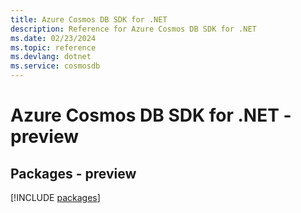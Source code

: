 ```yaml
---
title: Azure Cosmos DB SDK for .NET
description: Reference for Azure Cosmos DB SDK for .NET
ms.date: 02/23/2024
ms.topic: reference
ms.devlang: dotnet
ms.service: cosmosdb
---
```

# Azure Cosmos DB SDK for .NET - preview
## Packages - preview
[!INCLUDE [packages](cosmos-db-index.md)]